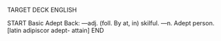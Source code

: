TARGET DECK
ENGLISH

START
Basic
Adept
Back: —adj. (foll. By at, in) skilful. —n. Adept person. [latin adipiscor adept- attain]
END
